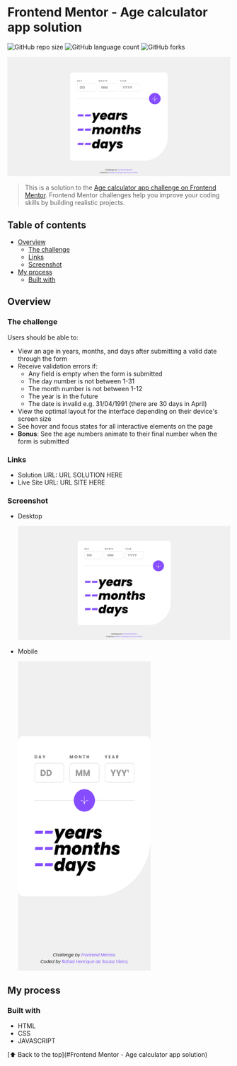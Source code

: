 # Frontend Mentor - Age calculator app solution

![GitHub repo size](https://img.shields.io/github/repo-size/RafaelHDSV/Age-calculator-app?style=for-the-badge)
![GitHub language count](https://img.shields.io/github/languages/count/RafaelHDSV/Age-calculator-app?style=for-the-badge)
![GitHub forks](https://img.shields.io/github/forks/RafaelHDSV/Age-calculator-app?style=for-the-badge)

<img src="images/desktop.png" alt="desktop.png">

> This is a solution to the [Age calculator app challenge on Frontend Mentor](https://www.frontendmentor.io/challenges/age-calculator-app-dF9DFFpj-Q). Frontend Mentor challenges help you improve your coding skills by building realistic projects.

## Table of contents

-    [Overview](#overview)
     -    [The challenge](#the-challenge)
     -    [Links](#links)
     -    [Screenshot](#screenshot)
-    [My process](#my-process)
     -    [Built with](#built-with)

## Overview

### The challenge

Users should be able to:

-    View an age in years, months, and days after submitting a valid date through the form
-    Receive validation errors if:
     -    Any field is empty when the form is submitted
     -    The day number is not between 1-31
     -    The month number is not between 1-12
     -    The year is in the future
     -    The date is invalid e.g. 31/04/1991 (there are 30 days in April)
-    View the optimal layout for the interface depending on their device's screen size
-    See hover and focus states for all interactive elements on the page
-    **Bonus**: See the age numbers animate to their final number when the form is submitted

### Links

-    Solution URL: URL SOLUTION HERE
-    Live Site URL: URL SITE HERE

### Screenshot

-    Desktop

     ![](images/desktop.png)

-    Mobile

     <img src="images/mobile.png" alt="mobile.png" width="300px" height="700px">

## My process

### Built with

-    HTML
-    CSS
-    JAVASCRIPT

[⬆ Back to the top](#Frontend Mentor - Age calculator app solution)<br>
